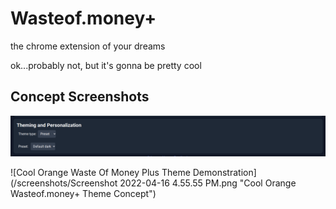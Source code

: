# Wasteof.money+ #
the chrome extension of your dreams

ok...probably not, but it's gonna be pretty cool


## Concept Screenshots

![A Demonstration Of How Waste Of Money Plus Might Handle Switching Themes](/screenshots/lmao.png "A concept theme switcher for Wasteof.money+")

![Cool Orange Waste Of Money Plus Theme Demonstration](/screenshots/Screenshot 2022-04-16 4.55.55 PM.png "Cool Orange Wasteof.money+ Theme Concept")

